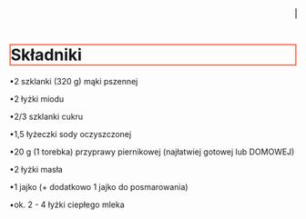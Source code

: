 <html>

<head>
<title>Przepis na pierniczki</title>

<big><big><big><marquee>Praca na 6!</marquee></big></big></big>
  <h1 style="border:2px solid Tomato;">Składniki</h1>
<p>•2 szklanki (320 g) mąki pszennej</p>
<p>•2 łyżki miodu</p>
<p>•2/3 szklanki cukru</p>
<p>•1,5 łyżeczki sody oczyszczonej</p>
<p>•20 g (1 torebka) przyprawy piernikowej (najłatwiej gotowej lub DOMOWEJ)</p>
<p>•2 łyżki masła
<p>•1 jajko (+ dodatkowo 1 jajko do posmarowania)</p>
<p>•ok. 2 - 4 łyżki ciepłego mleka</p>
<head>
<html>
